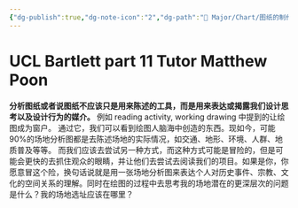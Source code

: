 ```yaml
---
{"dg-publish":true,"dg-note-icon":"2","dg-path":"🌳 Major/Chart/图纸的制作问题.md","permalink":"/🌳 Major/Chart/图纸的制作问题/","dgPassFrontmatter":true,"noteIcon":"2","created":"2024-07-04T13:45:17.000+08:00","updated":"2024-11-01T21:20:01.560+08:00"}
---
```


# UCL Bartlett  part 11 Tutor Matthew Poon
**分析图纸或者说图纸不应该只是用来陈述的工具，而是用来表达或揭露我们设计思考以及设计行为的媒介。**
例如 reading activity, working drawing 中提到的让绘图成为窗户。
通过它，我们可以看到绘图人脑海中创造的东西。现如今，可能90%的场地分析图都是去陈述场地的实际情况，如交通、地形、环境、人群、地质普及等等。
而我们应该去尝试另一种方式，而这种方式可能是冒险的，但是可能会更快的去抓住观众的眼睛，并让他们去尝试去阅读我们的项目。如果是你，你愿意冒这个险，换句话说就是用一张场地分析图来表达个人对历史事件、宗教、文化的空间关系的理解。同时在绘图的过程中去思考我的场地潜在的更深层次的问题是什么？我的场地选址应该在哪里？